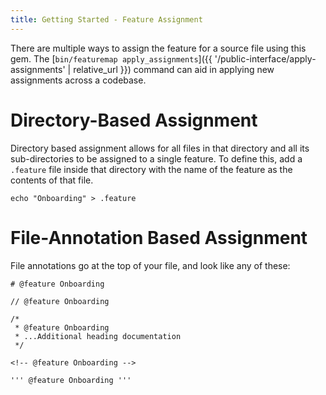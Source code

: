 ```yaml
---
title: Getting Started - Feature Assignment
---
```


There are multiple ways to assign the feature for a source file using this gem.  The [`bin/featuremap apply_assignments`]({{ '/public-interface/apply-assignments' | relative_url }}) command can aid in applying new assignments across a codebase.

# Directory-Based Assignment
Directory based assignment allows for all files in that directory and all its sub-directories to be assigned to a single feature. To define this, add a `.feature` file inside that directory with the name of the feature as the contents of that file.

```
echo "Onboarding" > .feature
```

# File-Annotation Based Assignment
File annotations go at the top of your file, and look like any of these:

```
# @feature Onboarding
```

```
// @feature Onboarding
```

```
/*
 * @feature Onboarding
 * ...Additional heading documentation
 */
```

```
<!-- @feature Onboarding -->
```

```
''' @feature Onboarding '''
```
